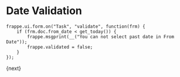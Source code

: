 # Date Validation


	frappe.ui.form.on("Task", "validate", function(frm) {
        if (frm.doc.from_date < get_today()) {
            frappe.msgprint(__("You can not select past date in From Date"));
            frappe.validated = false;
        }
	});

{next}
